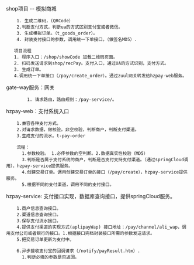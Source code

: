 

shop项目 -- 模拟商城

		1. 生成二维码，(QRCode）
		2.判断支付方式，判断ua的方式区别支付宝或者微信。
	    3. 生成模拟订单。（t_goods_order）。
	    4. 封装支付接口的参数，调用统一下单接口。（做签名MD5）.
	    
	   项目流程
	   1. 程序入口：/shop/showCode 加载二维码页面。
	   2. 扫码发送请求到shop/recPay。支付入口，通过UA的方式识别，支付方式。
	   3. 生成订单。
	   4.调用统一下单接口（/pay/create_order）。通过zuul网关转发给hzpay-web服务。
	    


gate-way服务：网关

			1. 请求路由，路由规则：/pay-service/。



hzpay-web：支付系统入口

		1.兼容各种支付方式。
		2.对请求数据，做校验。非空校验，判断商户，判断支付渠道。
		3.生成支付的流水。t-pay-order
		
		流程：
		  1.参数校验。 1.必传参数的空判断。2.数据真实性校验（MD5）
		  3.判断是否属于支付系统的商户，判断是否支付支持支付渠道。（通过springCloud调用），hzpay-service提供服务。
		  4.创建交易订单。调用创建交易订单的接口（/pay/create），hzpay-service提供服务。
		  5.根据不同的支付渠道，调用不同的支付接口。
		 
		
		


hzpay-service: 支付接口实现，数据库查询接口，提供springCloud服务。

```
	1.商户信息查询接口。
	2.渠道信息查询接口。
	3.保存支付流水接口。
	4.提供支付渠道的实现方式(aplipayWap) 接口地址：/pay/channel/ali_wap，调用支付公司或者银行的接口。1.根据接口完档封装接口所需的参数发送请求。
	5.把交易订单更新为支付中。
	
	6.异步接收支付宝的回调请求（/notify/payResult.htm）.
	  1.判断必填的参数是否返回。
	
	
```

​	

